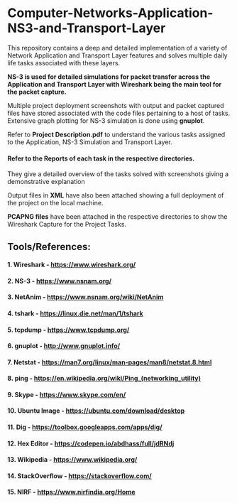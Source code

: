 # Computer-Networks-Application-NS3-and-Transport-Layer
 

This repository contains a deep and detailed implementation of a variety of Network Application and Transport Layer features and solves multiple daily life tasks associated with these layers. 

**NS-3 is used for detailed simulations for packet transfer across the Application and Transport Layer with Wireshark being the main tool for the packet capture.**

Multiple project deployment screenshots with output and packet captured files have stored associated with the code files pertaining to a host of tasks.
Extensive graph plotting for NS-3 simulation is done using **gnuplot**.

Refer to **Project Description.pdf** to understand the various tasks assigned to the Application, NS-3 Simulation and Transport Layer.

#### Refer to the Reports of each task in the respective directories. 
They give a detailed overview of the tasks solved with screenshots giving a demonstrative explanation

Output files in **XML** have also been attached showing a full deployment of the project on the local machine.

**PCAPNG files** have been attached in the respective directories to show the Wireshark Capture for the Project Tasks.

## Tools/References:

#### 1. Wireshark - https://www.wireshark.org/
#### 2. NS-3 - https://www.nsnam.org/
#### 3. NetAnim - https://www.nsnam.org/wiki/NetAnim
#### 4. tshark - https://linux.die.net/man/1/tshark
#### 5. tcpdump - https://www.tcpdump.org/
#### 6. gnuplot - http://www.gnuplot.info/
#### 7. Netstat - https://man7.org/linux/man-pages/man8/netstat.8.html
#### 8. ping - https://en.wikipedia.org/wiki/Ping_(networking_utility)
#### 9. Skype - https://www.skype.com/en/
#### 10. Ubuntu Image - https://ubuntu.com/download/desktop
#### 11. Dig - https://toolbox.googleapps.com/apps/dig/
#### 12. Hex Editor - https://codepen.io/abdhass/full/jdRNdj
#### 13. Wikipedia - https://www.wikipedia.org/
#### 14. StackOverflow - https://stackoverflow.com/
#### 15. NIRF - https://www.nirfindia.org/Home
